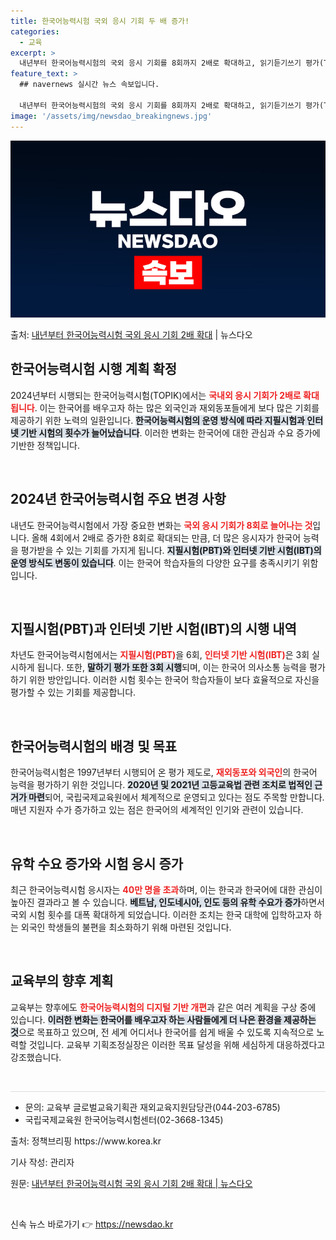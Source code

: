 ```yaml
---
title: 한국어능력시험 국외 응시 기회 두 배 증가!
categories:
  - 교육
excerpt: >
  내년부터 한국어능력시험의 국외 응시 기회를 8회까지 2배로 확대하고, 읽기듣기쓰기 평가(TOPIK ⅠⅡ)는 …
feature_text: >
  ## navernews 실시간 뉴스 속보입니다.

  내년부터 한국어능력시험의 국외 응시 기회를 8회까지 2배로 확대하고, 읽기듣기쓰기 평가(TOPIK ⅠⅡ)는 …
image: '/assets/img/newsdao_breakingnews.jpg'
---
```


![뉴스다오 속보](/assets/img/newsdao_breakingnews.jpg)

<p>출처: <a href="https://newsdao.kr/2137" rel="dofollow">내년부터 한국어능력시험 국외 응시 기회 2배 확대</a> | 뉴스다오</p>

<h2 data-ke-size="size26">한국어능력시험 시행 계획 확정</h2>

<p data-ke-size="size16">2024년부터 시행되는 한국어능력시험(TOPIK)에서는 <b><span style="color: #ee2323;">국내외 응시 기회가 2배로 확대됩니다</span></b>. 이는 한국어를 배우고자 하는 많은 외국인과 재외동포들에게 보다 많은 기회를 제공하기 위한 노력의 일환입니다. <b><span style="background-color: #21538527;">한국어능력시험의 운영 방식에 따라 지필시험과 인터넷 기반 시험의 횟수가 늘어났습니다</span></b>. 이러한 변화는 한국어에 대한 관심과 수요 증가에 기반한 정책입니다.</p>

<p data-ke-size="size16">&nbsp;</p>

<h2 data-ke-size="size26">2024년 한국어능력시험 주요 변경 사항</h2>

<p data-ke-size="size16">내년도 한국어능력시험에서 가장 중요한 변화는 <b><span style="color: #ee2323;">국외 응시 기회가 8회로 늘어나는 것</span></b>입니다. 올해 4회에서 2배로 증가한 8회로 확대되는 만큼, 더 많은 응시자가 한국어 능력을 평가받을 수 있는 기회를 가지게 됩니다. <b><span style="background-color: #21538527;">지필시험(PBT)와 인터넷 기반 시험(IBT)의 운영 방식도 변동이 있습니다</span></b>. 이는 한국어 학습자들의 다양한 요구를 충족시키기 위함입니다.</p>

<p data-ke-size="size16">&nbsp;</p>

<h2 data-ke-size="size26">지필시험(PBT)과 인터넷 기반 시험(IBT)의 시행 내역</h2>

<p data-ke-size="size16">차년도 한국어능력시험에서는 <b><span style="color: #ee2323;">지필시험(PBT)</span></b>을 6회, <b><span style="color: #ee2323;">인터넷 기반 시험(IBT)</span></b>은 3회 실시하게 됩니다. 또한, <b><span style="background-color: #21538527;">말하기 평가 또한 3회 시행</span></b>되며, 이는 한국어 의사소통 능력을 평가하기 위한 방안입니다. 이러한 시험 횟수는 한국어 학습자들이 보다 효율적으로 자신을 평가할 수 있는 기회를 제공합니다.</p>

<p data-ke-size="size16">&nbsp;</p>

<h2 data-ke-size="size26">한국어능력시험의 배경 및 목표</h2>

<p data-ke-size="size16">한국어능력시험은 1997년부터 시행되어 온 평가 제도로, <b><span style="color: #ee2323;">재외동포와 외국인</span></b>의 한국어 능력을 평가하기 위한 것입니다. <b><span style="background-color: #21538527;">2020년 및 2021년 고등교육법 관련 조치로 법적인 근거가 마련</span></b>되어, 국립국제교육원에서 체계적으로 운영되고 있다는 점도 주목할 만합니다. 매년 지원자 수가 증가하고 있는 점은 한국어의 세계적인 인기와 관련이 있습니다.</p>

<p data-ke-size="size16">&nbsp;</p>

<h2 data-ke-size="size26">유학 수요 증가와 시험 응시 증가</h2>

<p data-ke-size="size16">최근 한국어능력시험 응시자는 <b><span style="color: #ee2323;">40만 명을 초과</span></b>하며, 이는 한국과 한국어에 대한 관심이 높아진 결과라고 볼 수 있습니다. <b><span style="background-color: #21538527;">베트남, 인도네시아, 인도 등의 유학 수요가 증가</span></b>하면서 국외 시험 횟수를 대폭 확대하게 되었습니다. 이러한 조치는 한국 대학에 입학하고자 하는 외국인 학생들의 불편을 최소화하기 위해 마련된 것입니다.</p>

<p data-ke-size="size16">&nbsp;</p>

<h2 data-ke-size="size26">교육부의 향후 계획</h2>

<p data-ke-size="size16">교육부는 향후에도 <b><span style="color: #ee2323;">한국어능력시험의 디지털 기반 개편</span></b>과 같은 여러 계획을 구상 중에 있습니다. <b><span style="background-color: #21538527;">이러한 변화는 한국어를 배우고자 하는 사람들에게 더 나은 환경을 제공하는 것</span></b>으로 목표하고 있으며, 전 세계 어디서나 한국어를 쉽게 배울 수 있도록 지속적으로 노력할 것입니다. 교육부 기획조정실장은 이러한 목표 달성을 위해 세심하게 대응하겠다고 강조했습니다.</p>

<p data-ke-size="size16">&nbsp;</p>

<hr style="height: 1px; border: none; background-color: #ddd;"/>

<ul>
<li>문의: 교육부 글로벌교육기획관 재외교육지원담당관(044-203-6785)</li>
<li>국립국제교육원 한국어능력시험센터(02-3668-1345)</li>
</ul>

<p data-ke-size="size16">출처: 정책브리핑 https://www.korea.kr</p>
<p data-ke-size="size16">기사 작성: 관리자</p>
<p data-ke-size="size16">원문: <a href="https://newsdao.kr/2137">내년부터 한국어능력시험 국외 응시 기회 2배 확대 | 뉴스다오</a></p>

<p data-ke-size="size16">&nbsp;</p> 

신속 뉴스 바로가기 👉 <a href="https://newsdao.kr" rel="dofollow">https://newsdao.kr</a>


